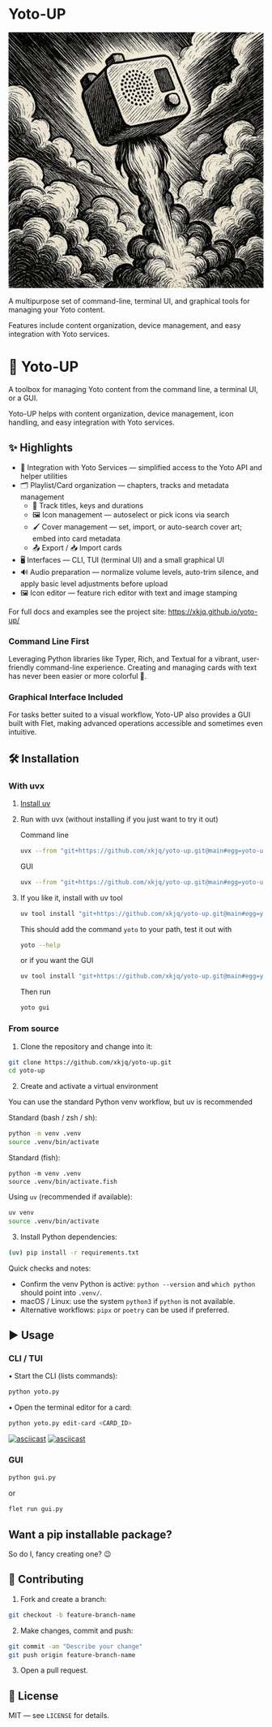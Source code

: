 # Yoto-UP

<img src="art.jpeg" alt="Artwork preview" style="max-width:100%;height:auto;">


A multipurpose set of command-line, terminal UI, and graphical tools for managing your Yoto content.  

Features include content organization, device management, and easy integration with Yoto services.

   # 🚀 Yoto-UP

   A toolbox for managing Yoto content from the command line, a terminal UI, or a GUI.

   Yoto-UP helps with content organization, device management, icon handling, and easy integration with Yoto services.

   ## ✨ Highlights

   - 🔗 Integration with Yoto Services — simplified access to the Yoto API and helper utilities
   - 🗂️ Playlist/Card organization — chapters, tracks and metadata management
      - 🎵 Track titles, keys and durations
      - 🖼️ Icon management — autoselect or pick icons via search
      - 🖌️ Cover management — set, import, or auto-search cover art; embed into card metadata
      - 📤 Export / 📥 Import cards
   - 🖥️ Interfaces — CLI, TUI (terminal UI) and a small graphical UI
   - 🔊 Audio preparation — normalize volume levels, auto-trim silence, and apply basic level adjustments before upload
   - 🖼️ Icon editor — feature rich editor with text and image stamping

   For full docs and examples see the project site: https://xkjq.github.io/yoto-up/

   ### Command Line First

   Leveraging Python libraries like Typer, Rich, and Textual for a vibrant, user-friendly command-line experience. Creating and managing cards with text has never been easier or more colorful 🌈.

   ### Graphical Interface Included

   For tasks better suited to a visual workflow, Yoto-UP also provides a GUI built with Flet, making advanced operations accessible and sometimes even intuitive.

   ## 🛠️ Installation

   ### With uvx

   1. [Install uv](https://docs.astral.sh/uv/getting-started/installation/)
   
   2. Run with uvx (without installing if you just want to try it out)

      Command line
      ```bash
      uvx --from "git+https://github.com/xkjq/yoto-up.git@main#egg=yoto-up" yoto [command]
      ```

      GUI
      ```bash
      uvx --from "git+https://github.com/xkjq/yoto-up.git@main#egg=yoto-up[gui]" yoto gui
      ```

   3. If you like it, install with uv tool
      ```bash
      uv tool install "git+https://github.com/xkjq/yoto-up.git@main#egg=yoto-up"
      ```
      This should add the command `yoto` to your path, test it out with
      ```bash
      yoto --help
      ```

      or if you want the GUI
      ```bash
      uv tool install "git+https://github.com/xkjq/yoto-up.git@main#egg=yoto-up[gui]"
      ```
      Then run

      ```bash
      yoto gui
      ```

      

   ### From source

   1. Clone the repository and change into it:

   ```bash
   git clone https://github.com/xkjq/yoto-up.git
   cd yoto-up
   ```

   2. Create and activate a virtual environment

   You can use the standard Python venv workflow, but uv is recommended

   Standard (bash / zsh / sh):

   ```bash
   python -m venv .venv
   source .venv/bin/activate
   ```

   Standard (fish):

   ```fish
   python -m venv .venv
   source .venv/bin/activate.fish
   ```

   Using `uv` (recommended if available):

   ```bash
   uv venv
   source .venv/bin/activate
   ```

   3. Install Python dependencies:

   ```bash
   (uv) pip install -r requirements.txt
   ```

   Quick checks and notes:

   - Confirm the venv Python is active: `python --version` and `which python` should point into `.venv/`.
   - macOS / Linux: use the system `python3` if `python` is not available.
   - Alternative workflows: `pipx` or `poetry` can be used if preferred.

   ## ▶️ Usage

   ### CLI / TUI
   • Start the CLI (lists commands):

   ```bash
   python yoto.py
   ```

   • Open the terminal editor for a card:

   ```bash
   python yoto.py edit-card <CARD_ID>
   ```

   [![asciicast](https://asciinema.org/a/tYjCFv9kBx8cyCVv1sUSXOCoC.svg)](https://asciinema.org/a/tYjCFv9kBx8cyCVv1sUSXOCoC)
   [![asciicast](https://asciinema.org/a/ebXKat85slfP1ayc76wWJycsB.svg)](https://asciinema.org/a/ebXKat85slfP1ayc76wWJycsB)

   ### GUI

   ```bash
   python gui.py
   ```

   or 

   ```bash
   flet run gui.py
   ```

   ## Want a pip installable package?
   So do I, fancy creating one? 😉

   ## 🤝 Contributing

   1. Fork and create a branch:

   ```bash
   git checkout -b feature-branch-name
   ```

   2. Make changes, commit and push:

   ```bash
   git commit -am "Describe your change"
   git push origin feature-branch-name
   ```

   3. Open a pull request.

   ## 📜 License

   MIT — see `LICENSE` for details.

